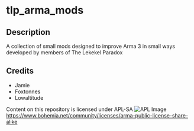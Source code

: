 # tlp_arma_mods

## Description
A collection of small mods designed to improve Arma 3 in small ways developed by members of The Lekekel Paradox

## Credits
- Jamie
- Foxtonnes
- Lowaltitude

Content on this repository is licensed under APL-SA
  ![APL Image](https://data.bistudio.com/images/license/APL-SA.png)  
https://www.bohemia.net/community/licenses/arma-public-license-share-alike
